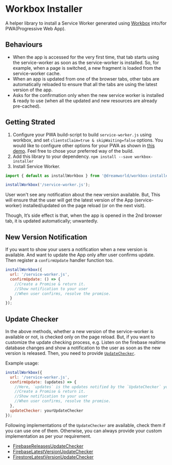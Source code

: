 # Workbox Installer

A helper library to install a Service Worker generated using [Workbox][workbox] into/for PWA(Progressive Web App).


## Behaviours
- When the app is accessed for the very first time, that tab starts using the service-worker as soon as the service-worker is installed. So, for example, when a page is switched, a new fragment is loaded from the service-worker cache.
- When an app is updated from one of the browser tabs, other tabs are automatically reloaded to ensure that all the tabs are using the latest version of the app.
- Asks for the confirmation only when the new service worker is installed & ready to use (when all the updated and new resources are already pre-cached).
## Getting Strated 
1. Configure your PWA build-script to build `service-worker.js` using workbox, and set `clientsClaim=true & skipWaiting=false` options. You would like to configure other options for your PWA as shown in [this demo][demo-workbox-build]. Feel free to chose your preferred way of the build.
2. Add this library to your dependency. `npm install --save workbox-installer`
3. Install Service Worker.

```javascript
import { default as installWorkbox } from '@dreamworld/workbox-installer';

installWorkbox('/service-worker.js');
```

User won't see any notification about the new version available. But, This will ensure that the user will get the latest version of the App (service-worker) installed/updated on the page reload (or on the next visit).

Though, It’s side effect is that, when the app is opened in the 2nd browser tab, it is updated automatically; unwantedly.

## New Version Notification
If you want to show your users a notification when a new version is available. And want to update the App only after user confirms update. Then register a `confirmUpdate` handler function too.

```javascript
installWorkbox({
  url: '/service-worker.js', 
  confirmUpdate: () => {
    //Create a Promise & return it.
    //Show notification to your user
    //When user confirms, resolve the promise.
  }
});
```

## Update Checker
In the above methods, whether a new version of the service-worker is available or not, is checked only on the page reload. But, if you want to customize the update checking process, e.g. Listen on the firebase realtime database changes and show a notification to the user as soon as the new version is released. Then, you need to provide [`UpdateChecker`][update-checker].

Example usage:

```javascript
installWorkbox({
  url: '/service-worker.js', 
  confirmUpdate: (updates) => {
    //Here, `updates` is the updates notified by the `UpdateChecker` you provided.
    //Create a Promise & return it.
    //Show notification to your user
    //When user confirms, resolve the promise.
  },
  updateChecker: yourUpdateChecker
});
```

Following implementations of the `UpdateChecker` are available, check them if you can use one of them. Otherwise, you can always provide your custom implementation as per your requirement.

- [FirebaseReleasesUpdateChecker](docs/firebase-releases-update-checker.md)
- [FirebaseLatestVersionUpdateChecker](docs/firebase-latest-version-update-checker.md)
- [FirestoreLatestVersionUpdateChecker](docs/firestore-latest-version-update-checker.md)

[workbox]: https://developers.google.com/web/tools/workbok
[demo-workbox-build]: demo/buildsw.js
[update-checker]: update-checker.js